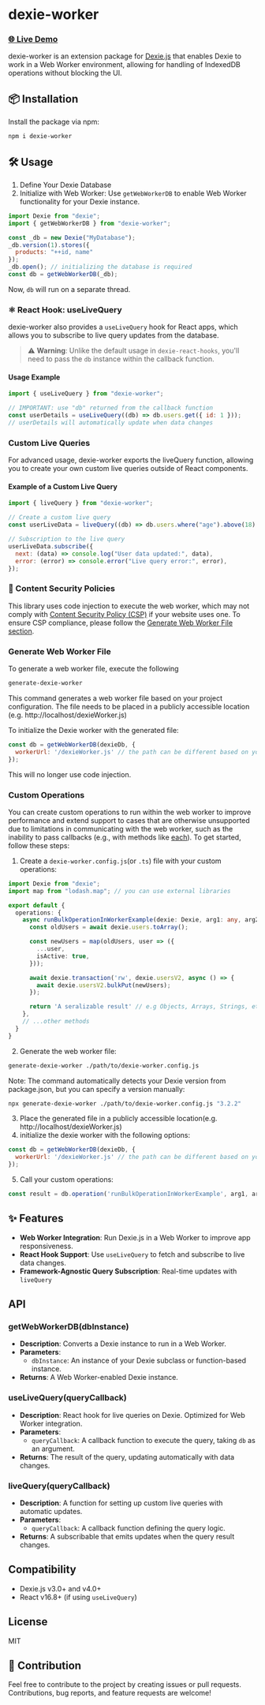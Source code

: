 # dexie-worker
### <a href="https://codesandbox.io/p/sandbox/pf8hr6" target="_blank">🌐 Live Demo</a>

dexie-worker is an extension package for <a href="https://dexie.org/" target="_blank">Dexie.js</a> that enables Dexie to work in a Web Worker environment, allowing for handling of IndexedDB operations without blocking the UI.

## 📦 Installation

Install the package via npm:

```bash
npm i dexie-worker
```

## 🛠️ Usage

1. Define Your Dexie Database
2. Initialize with Web Worker: Use `getWebWorkerDB` to enable Web Worker functionality for your Dexie instance.

```javascript
import Dexie from "dexie";
import { getWebWorkerDB } from "dexie-worker";

const _db = new Dexie("MyDatabase");
_db.version(1).stores({
  products: "++id, name"
});
_db.open(); // initializing the database is required
const db = getWebWorkerDB(_db);
```

Now, `db` will run on a separate thread.

### ⚛️ React Hook: useLiveQuery

dexie-worker also provides a `useLiveQuery` hook for React apps, which allows you to subscribe to live query updates from the database.

> ⚠️ **Warning**: Unlike the default usage in `dexie-react-hooks`, you'll need to pass the `db` instance within the callback function.

#### Usage Example

```javascript
import { useLiveQuery } from "dexie-worker";

// IMPORTANT: use "db" returned from the callback function
const userDetails = useLiveQuery((db) => db.users.get({ id: 1 }));
// userDetails will automatically update when data changes
```

### Custom Live Queries
For advanced usage, dexie-worker exports the liveQuery function, allowing you to create your own custom live queries outside of React components.
#### Example of a Custom Live Query
```js
import { liveQuery } from "dexie-worker";

// Create a custom live query
const userLiveData = liveQuery((db) => db.users.where("age").above(18).toArray());

// Subscription to the live query
userLiveData.subscribe({
  next: (data) => console.log("User data updated:", data),
  error: (error) => console.error("Live query error:", error),
});
```

### 🔐 Content Security Policies
This library uses code injection to execute the web worker, which may not comply with [Content Security Policy (CSP)](https://developer.mozilla.org/en-US/docs/Web/HTTP/CSP) if your website uses one. To ensure CSP compliance, please follow the [Generate Web Worker File section](#generate-web-worker-file).
### Generate Web Worker File
To generate a web worker file, execute the following 
```bash
generate-dexie-worker
```
This command generates a web worker file based on your project configuration. The file  needs to be placed in a publicly accessible location (e.g. http://localhost/dexieWorker.js)

To initialize the Dexie worker with the generated file:
```js
const db = getWebWorkerDB(dexieDb, {
  workerUrl: '/dexieWorker.js' // the path can be different based on your environment
});
```
This will no longer use code injection.

### Custom Operations
You can create custom operations to run within the web worker to improve performance and extend support to cases that are otherwise unsupported due to limitations in communicating with the web worker, such as the inability to pass callbacks (e.g., with methods like [each](https://dexie.org/docs/Collection/Collection.each())).
To get started, follow these steps:
1. Create a `dexie-worker.config.js`(or `.ts`) file with your custom operations:
```ts
import Dexie from "dexie";
import map from "lodash.map"; // you can use external libraries

export default {
  operations: {
    async runBulkOperationInWorkerExample(dexie: Dexie, arg1: any, arg2: any) {
      const oldUsers = await dexie.users.toArray();

      const newUsers = map(oldUsers, user => ({
        ...user,
        isActive: true,
      }));

      await dexie.transaction('rw', dexie.usersV2, async () => {
        await dexie.usersV2.bulkPut(newUsers);
      });

      return 'A seralizable result' // e.g Objects, Arrays, Strings, etc. To learn more about not supported types refer to https://developer.mozilla.org/en-US/docs/Web/API/Web_Workers_API/Structured_clone_algorithm#things_that_dont_work_with_structured_clone
    },
    // ...other methods
  }
}
```
2. Generate the web worker file:
```bash
generate-dexie-worker ./path/to/dexie-worker.config.js
```
Note: The command automatically detects your Dexie version from package.json, but you can specify a version manually:
```bash
npx generate-dexie-worker ./path/to/dexie-worker.config.js "3.2.2"
```
3. Place the generated file in a publicly accessible location(e.g. http://localhost/dexieWorker.js)
4. initialize the dexie worker with the following options:
```js
const db = getWebWorkerDB(dexieDb, {
  workerUrl: '/dexieWorker.js' // the path can be different based on your environment
});
```
5. Call your custom operations:
```js
const result = db.operation('runBulkOperationInWorkerExample', arg1, arg2)
```

## ✨ Features

- **Web Worker Integration**: Run Dexie.js in a Web Worker to improve app responsiveness.
- **React Hook Support**: Use `useLiveQuery` to fetch and subscribe to live data changes.
- **Framework-Agnostic Query Subscription**: Real-time updates with `liveQuery`

## API

### getWebWorkerDB(dbInstance)

- **Description**: Converts a Dexie instance to run in a Web Worker.
- **Parameters**:
  - `dbInstance`: An instance of your Dexie subclass or function-based instance.
- **Returns**: A Web Worker-enabled Dexie instance.

### useLiveQuery(queryCallback)

- **Description**: React hook for live queries on Dexie. Optimized for Web Worker integration.
- **Parameters**:
  - `queryCallback`: A callback function to execute the query, taking `db` as an argument.
- **Returns**: The result of the query, updating automatically with data changes.

### liveQuery(queryCallback)

- **Description**:  A function for setting up custom live queries with automatic updates.
- **Parameters**:
  - `queryCallback`: A callback function defining the query logic.
- **Returns**: A subscribable that emits updates when the query result changes.

## Compatibility

- Dexie.js v3.0+ and v4.0+
- React v16.8+ (if using `useLiveQuery`)

## License

MIT

## 🤝 Contribution

Feel free to contribute to the project by creating issues or pull requests. Contributions, bug reports, and feature requests are welcome!
